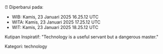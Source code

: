 ⏰ Diperbarui pada:
- WIB: Kamis, 23 Januari 2025 16.25.12 UTC
- WITA: Kamis, 23 Januari 2025 17.25.12 UTC
- WIT: Kamis, 23 Januari 2025 18.25.12 UTC

Kutipan Inspiratif:
"Technology is a useful servant but a dangerous master."


Kategori: technology


